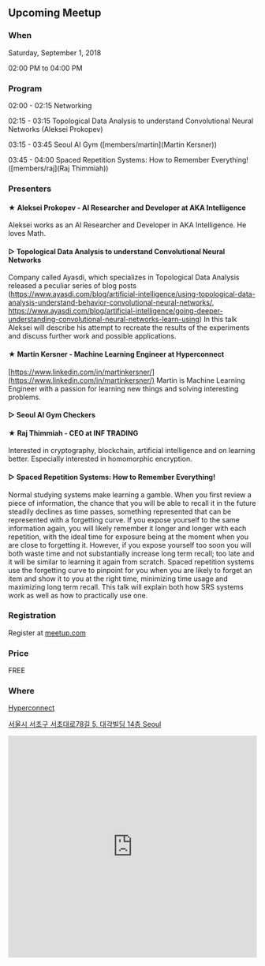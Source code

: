 ## Upcoming Meetup

### When
Saturday, September 1, 2018

02:00 PM to 04:00 PM

### Program
02:00 - 02:15 Networking

02:15 - 03:15 Topological Data Analysis to understand Convolutional Neural Networks (Aleksei Prokopev)

03:15 - 03:45 Seoul AI Gym ([members/martin](Martin Kersner))

03:45 - 04:00 Spaced Repetition Systems: How to Remember Everything! ([members/raj](Raj Thimmiah))


### Presenters

#### ★ Aleksei Prokopev - AI Researcher and Developer at AKA Intelligence
Aleksei works as an AI Researcher and Developer in AKA Intelligence. He loves Math.

#### ▷ Topological Data Analysis to understand Convolutional Neural Networks
Company called Ayasdi, which specializes in Topological Data Analysis released a peculiar series of blog posts (https://www.ayasdi.com/blog/artificial-intelligence/using-topological-data-analysis-understand-behavior-convolutional-neural-networks/, https://www.ayasdi.com/blog/artificial-intelligence/going-deeper-understanding-convolutional-neural-networks-learn-using) In this talk Aleksei will describe his attempt to recreate the results of the experiments and discuss further work and possible applications.

#### ★ Martin Kersner - Machine Learning Engineer at Hyperconnect
[https://www.linkedin.com/in/martinkersner/](https://www.linkedin.com/in/martinkersner/)
Martin is Machine Learning Engineer with a passion for learning new things and solving interesting problems.

#### ▷ Seoul AI Gym Checkers


#### ★ Raj Thimmiah - CEO at INF TRADING
Interested in cryptography, blockchain, artificial intelligence and on learning better. Especially interested in homomorphic encryption.

#### ▷ Spaced Repetition Systems: How to Remember Everything!
Normal studying systems make learning a gamble. When you first review a piece of information, the chance that you will be able to recall it in the future steadily declines as time passes, something represented that can be represented with a forgetting curve. If you expose yourself to the same information again, you will likely remember it longer and longer with each repetition, with the ideal time for exposure being at the moment when you are close to forgetting it. However, if you expose yourself too soon you will both waste time and not substantially increase long term recall; too late and it will be similar to learning it again from scratch. Spaced repetition systems use the forgetting curve to pinpoint for you when you are likely to forget an item and show it to you at the right time, minimizing time usage and maximizing long term recall. This talk will explain both how SRS systems work as well as how to practically use one.


### Registration
Register at [meetup.com](https://www.meetup.com/Seoul-Artificial-Intelligence/events/254130731/)

### Price
FREE

### Where

[Hyperconnect](http://www.hpcnt.com)

[서울시 서초구 서초대로78길 5, 대각빌딩 14층 Seoul](https://www.google.com/maps/place/%EB%8C%80%EA%B0%81%EB%B9%8C%EB%94%A9/@37.4972664,127.0273556,17z/data=!3m1!4b1!4m5!3m4!1s0x357ca15a2f9719ab:0x20210a76b2b256f7!8m2!3d37.4972664!4d127.0273556)

<center>
<iframe src="https://www.google.com/maps/embed?pb=!1m18!1m12!1m3!1d3165.4515690893822!2d127.02735559999999!3d37.4972664!2m3!1f0!2f0!3f0!3m2!1i1024!2i768!4f13.1!3m3!1m2!1s0x357ca15a2f9719ab%3A0x20210a76b2b256f7!2z64yA6rCB67mM65Sp!5e0!3m2!1sen!2s!4v1508801167955" width="100%" height="450" frameborder="0" style="border:0" allowfullscreen></iframe>
</center>
